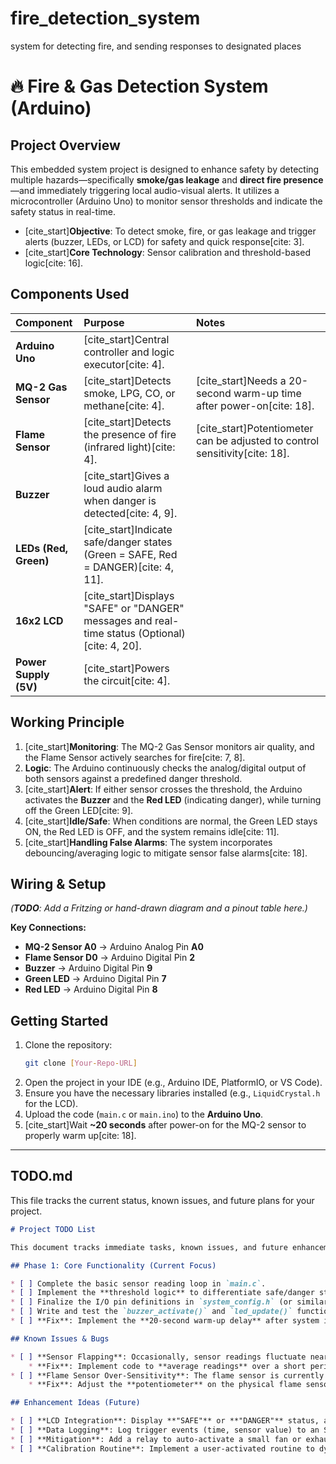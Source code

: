 # fire_detection_system
system for detecting fire, and sending responses to designated places


# 🔥 Fire & Gas Detection System (Arduino)

## Project Overview

This embedded system project is designed to enhance safety by detecting multiple hazards—specifically **smoke/gas leakage** and **direct fire presence**—and immediately triggering local audio-visual alerts. It utilizes a microcontroller (Arduino Uno) to monitor sensor thresholds and indicate the safety status in real-time.

* [cite_start]**Objective**: To detect smoke, fire, or gas leakage and trigger alerts (buzzer, LEDs, or LCD) for safety and quick response[cite: 3].
* [cite_start]**Core Technology**: Sensor calibration and threshold-based logic[cite: 16].

## Components Used

| Component | Purpose | Notes |
| :--- | :--- | :--- |
| **Arduino Uno** | [cite_start]Central controller and logic executor[cite: 4]. | |
| **MQ-2 Gas Sensor** | [cite_start]Detects smoke, LPG, CO, or methane[cite: 4]. | [cite_start]Needs a 20-second warm-up time after power-on[cite: 18]. |
| **Flame Sensor** | [cite_start]Detects the presence of fire (infrared light)[cite: 4]. | [cite_start]Potentiometer can be adjusted to control sensitivity[cite: 18]. |
| **Buzzer** | [cite_start]Gives a loud audio alarm when danger is detected[cite: 4, 9]. | |
| **LEDs (Red, Green)** | [cite_start]Indicate safe/danger states (Green = SAFE, Red = DANGER)[cite: 4, 11]. | |
| **16x2 LCD** | [cite_start]Displays "SAFE" or "DANGER" messages and real-time status (Optional)[cite: 4, 20]. | |
| **Power Supply (5V)** | [cite_start]Powers the circuit[cite: 4]. | |

## Working Principle

1.  [cite_start]**Monitoring**: The MQ-2 Gas Sensor monitors air quality, and the Flame Sensor actively searches for fire[cite: 7, 8].
2.  **Logic**: The Arduino continuously checks the analog/digital output of both sensors against a predefined danger threshold.
3.  [cite_start]**Alert**: If either sensor crosses the threshold, the Arduino activates the **Buzzer** and the **Red LED** (indicating danger), while turning off the Green LED[cite: 9].
4.  [cite_start]**Idle/Safe**: When conditions are normal, the Green LED stays ON, the Red LED is OFF, and the system remains idle[cite: 11].
5.  [cite_start]**Handling False Alarms**: The system incorporates debouncing/averaging logic to mitigate sensor false alarms[cite: 18].

## Wiring & Setup

*(**TODO**: Add a Fritzing or hand-drawn diagram and a pinout table here.)*

**Key Connections:**

* **MQ-2 Sensor A0** -> Arduino Analog Pin **A0**
* **Flame Sensor D0** -> Arduino Digital Pin **2**
* **Buzzer** -> Arduino Digital Pin **9**
* **Green LED** -> Arduino Digital Pin **7**
* **Red LED** -> Arduino Digital Pin **8**

## Getting Started

1.  Clone the repository:
    ```bash
    git clone [Your-Repo-URL]
    ```
2.  Open the project in your IDE (e.g., Arduino IDE, PlatformIO, or VS Code).
3.  Ensure you have the necessary libraries installed (e.g., `LiquidCrystal.h` for the LCD).
4.  Upload the code (`main.c` or `main.ino`) to the **Arduino Uno**.
5.  [cite_start]Wait **~20 seconds** after power-on for the MQ-2 sensor to properly warm up[cite: 18].

---

## TODO.md

This file tracks the current status, known issues, and future plans for your project.

```markdown
# Project TODO List

This document tracks immediate tasks, known issues, and future enhancement ideas for the Fire & Gas Detection System.

## Phase 1: Core Functionality (Current Focus)

* [ ] Complete the basic sensor reading loop in `main.c`.
* [ ] Implement the **threshold logic** to differentiate safe/danger states.
* [ ] Finalize the I/O pin definitions in `system_config.h` (or similar file).
* [ ] Write and test the `buzzer_activate()` and `led_update()` functions.
* [ ] **Fix**: Implement the **20-second warm-up delay** after system initialization for the MQ-2 sensor[cite: 18].

## Known Issues & Bugs

* [ ] **Sensor Flapping**: Occasionally, sensor readings fluctuate near the threshold, causing the buzzer to rapidly turn on and off.
    * **Fix**: Implement code to **average readings** over a short period (e.g., 5 readings) to prevent false alarms[cite: 18].
* [ ] **Flame Sensor Over-Sensitivity**: The flame sensor is currently triggering alarms even with ambient light.
    * **Fix**: Adjust the **potentiometer** on the physical flame sensor module, then fine-tune the software threshold[cite: 18].

## Enhancement Ideas (Future)

* [ ] **LCD Integration**: Display **"SAFE"** or **"DANGER"** status, and show raw or calibrated gas readings in real-time[cite: 4, 20].
* [ ] **Data Logging**: Log trigger events (time, sensor value) to an SD card for post-event analysis[cite: 21].
* [ ] **Mitigation**: Add a relay to auto-activate a small fan or exhaust system when danger is detected[cite: 20].
* [ ] **Calibration Routine**: Implement a user-activated routine to dynamically calibrate the sensor's "safe" baseline.
